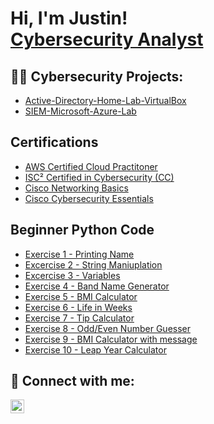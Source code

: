 <h1>Hi, I'm Justin! <br/><a href="https://github.com/JUST-JACk91"></a> <a href="https://www.linkedin.com/in/justinmjackson/">Cybersecurity Analyst</a>

<h2>👨‍💻 Cybersecurity Projects:</h2>

- [Active-Directory-Home-Lab-VirtualBox](https://github.com/JUST-JACk91/Active-Directory-Home-Lab-VirtualBox/tree/main)
- [SIEM-Microsoft-Azure-Lab](https://github.com/JUST-JACk91/SIEM---Microsoft-Azure-Project)
 

<h2> Certifications </h2>

- [AWS Certified Cloud Practitoner](https://www.credly.com/earner/earned/badge/7f0f527f-42e5-4f01-9496-d9620242c9b8) 
- [ISC² Certified in Cybersecurity (CC)](https://www.credly.com/earner/earned/badge/2bd1540d-2be3-49e7-a493-d90b16248df2)
- [Cisco Networking Basics](https://www.credly.com/earner/earned/badge/e1c3734a-0b46-45b2-b2e0-d3ef88646e4f)
- [Cisco Cybersecurity Essentials](https://www.credly.com/earner/earned/badge/a4afa76f-88e4-4193-9f20-a1e1858151bb)

  
<h2> Beginner Python Code </h2>

- [Exercise 1 - Printing Name](https://replit.com/@P0werzPl3asant/day-1-printing-start)
- [Excercise 2 - String Maniuplation](https://replit.com/@P0werzPl3asant/day-1-2-solution-1)
- [Excercise 3 - Variables](https://replit.com/@P0werzPl3asant/day-1-4-solution)
- [Exercise 4 - Band Name Generator](https://replit.com/@P0werzPl3asant/band-name-generator-end)
- [Exercise 5 - BMI Calculator](https://replit.com/@P0werzPl3asant/day-2-2-exercise)
- [Exercise 6 - Life in Weeks](https://replit.com/@P0werzPl3asant/day-2-3-solution)
- [Exercise 7 - Tip Calculator](https://replit.com/@P0werzPl3asant/tip-calculator-start-1)
- [Exercise 8 - Odd/Even Number Guesser](https://replit.com/@P0werzPl3asant/day-3-1-exercise)
- [Exercise 9 - BMI Calculator with message](https://replit.com/@P0werzPl3asant/day-3-2-exercise)
- [Exercise 10 - Leap Year Calculator](https://replit.com/@P0werzPl3asant/day-3-3-exercise)

<h2> 🤳 Connect with me:</h2>

[<img align="left" alt="JoshMadakor | LinkedIn" width="22px" src="https://cdn.jsdelivr.net/npm/simple-icons@v3/icons/linkedin.svg" />][linkedin]



[linkedin]: https://www.linkedin.com/in/justinmjackson/

<!--
**JUST.JACk91** is a ✨ _special_ ✨ repository because its `README.md` (this file) appears on your GitHub profile.

Here are some ideas to get you started:

- 🔭 I’m currently working on ...
- 🌱 I’m currently learning ...
- 👯 I’m looking to collaborate on ...
- 🤔 I’m looking for help with ...
- 💬 Ask me about ...
- 📫 How to reach me: ...
- 😄 Pronouns: ...
- ⚡ Fun fact: ...
-->
